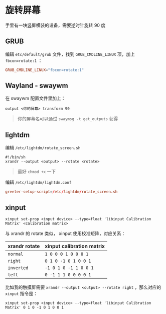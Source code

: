 # 旋转屏幕

手里有一块竖屏横装的设备，需要逆时针旋转 90 度

## GRUB

编辑 `etc/default/grub` 文件，找到 `GRUB_CMDLINE_LINUX` 项，加上 `fbcon=rotate:1` ：

```conf
GRUB_CMDLINE_LINUX="fbcon=rotate:1"
```

## Wayland - swaywm

在 swaywm 配置文件里加上：

```sway
output <你的屏幕> transform 90
```

> 你的屏幕名可以通过 `swaymsg -t get_outputs` 获得

## lightdm

编辑 `/etc/lightdm/rotate_screen.sh`

```shell
#!/bin/sh
xrandr --output <output> --rotate <rotate>
```

> 最好 `chmod +x` 一下

编辑 `/etc/lightdm/lightdm.conf`

```conf
greeter-setup-script=/etc/lightdm/rotate_screen.sh
```

## xinput

```shell
xinput set-prop <input device> --type=float 'libinput Calibration Matrix' <calibration matrix>
```

与 xrandr 的 rotate 类似， xinput 使用校准矩阵，对应关系：

| xrandr rotate | xinput calibration matrix |
| ------------- | ------------------------- |
| `normal`      | `1 0 0 0 1 0 0 0 1`       |
| `right`       | `0 1 0 -1 0 1 0 0 1`      |
| `inverted`    | `-1 0 1 0 -1 1 0 0 1`     |
| `left`        | `0 -1 1 1 0 0 0 0 1`      |

比如我的触摸屏需要 `xrandr --output <output> --rotate right` ，那么对应的 `xinput` 指令是：

```shell
xinput set-prop <input device> --type=float 'libinput Calibration Matrix' 0 1 0 -1 0 1 0 0 1
```
